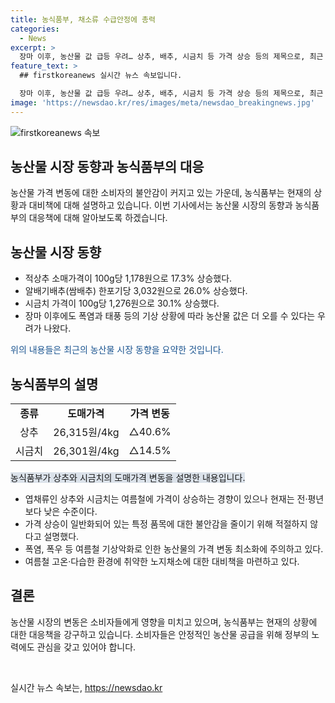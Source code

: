 ```yaml
---
title: 농식품부, 채소류 수급안정에 총력
categories:
  - News
excerpt: >
  장마 이후, 농산물 값 급등 우려… 상추, 배추, 시금치 등 가격 상승 등의 제목으로, 최근 농산물 가격 상승 현황과 농식품부의 설명을 요약했습니다. 상추, 배추, 시금치 등의 가격이 한 주일 만에 17.3%~30.1% 상승했으며, 농산물 값은 폭염과 태풍 등으로 더 올라갈 수 있다는 우려가 있다고 밝혀졌습니다. 또한, 농식품부는 물가 불안을 주지 않기 위해 종합적 대책을 마련하고 있으며, 고온·다습한 환경에 취약한 노지채소에 대한 대책도 마련 중이라고 전했습니다.
feature_text: >
  ## firstkoreanews 실시간 뉴스 속보입니다.

  장마 이후, 농산물 값 급등 우려… 상추, 배추, 시금치 등 가격 상승 등의 제목으로, 최근 농산물 가격 상승 현황과 농식품부의 설명을 요약했습니다. 상추, 배추, 시금치 등의 가격이 한 주일 만에 17.3%~30.1% 상승했으며, 농산물 값은 폭염과 태풍 등으로 더 올라갈 수 있다는 우려가 있다고 밝혀졌습니다. 또한, 농식품부는 물가 불안을 주지 않기 위해 종합적 대책을 마련하고 있으며, 고온·다습한 환경에 취약한 노지채소에 대한 대책도 마련 중이라고 전했습니다.
image: 'https://newsdao.kr/res/images/meta/newsdao_breakingnews.jpg'
---
```


<p><img src="https://newsdao.kr/res/images/meta/newsdao_breakingnews.jpg" alt="firstkoreanews 속보" /></p>

<h2>농산물 시장 동향과 농식품부의 대응</h2>

<p data-ke-size="size16"></p>

<p>농산물 가격 변동에 대한 소비자의 불안감이 커지고 있는 가운데, 농식품부는 현재의 상황과 대비책에 대해 설명하고 있습니다. 이번 기사에서는 농산물 시장의 동향과 농식품부의 대응책에 대해 알아보도록 하겠습니다.</p>

<p data-ke-size="size16"></p>

<h2 data-ke-size="size26">농산물 시장 동향</h2>

<ul>
  <li>적상추 소매가격이 100g당 1,178원으로 17.3% 상승했다.</li>
  <li>알배기배추(쌈배추) 한포기당 3,032원으로 26.0% 상승했다.</li>
  <li>시금치 가격이 100g당 1,276원으로 30.1% 상승했다.</li>
  <li>장마 이후에도 폭염과 태풍 등의 기상 상황에 따라 농산물 값은 더 오를 수 있다는 우려가 나왔다.</li>
</ul>

<p><span style="color: #1a5490;">위의 내용들은 최근의 농산물 시장 동향을 요약한 것입니다.</span></p>

<p data-ke-size="size16"></p>

<h2 data-ke-size="size26">농식품부의 설명</h2>

<p></p>

<table>
  <tr>
    <td style="text-align: center; height: 17px;"><b>종류</b></td>
    <td style="text-align: center; height: 17px;"><b>도매가격</b></td>
    <td style="text-align: center; height: 17px;"><b>가격 변동</b></td>
  </tr>
  <tr>
    <td style="text-align: center; height: 17px;">상추</td>
    <td style="text-align: center; height: 17px;">26,315원/4kg</td>
    <td style="text-align: center; height: 17px;">△40.6%</td>
  </tr>
  <tr>
    <td style="text-align: center; height: 17px;">시금치</td>
    <td style="text-align: center; height: 17px;">26,301원/4kg</td>
    <td style="text-align: center; height: 17px;">△14.5%</td>
  </tr>
</table>

<p><span style="background-color: #21538527;">농식품부가 상추와 시금치의 도매가격 변동을 설명한 내용입니다.</span></p>

<ul>
  <li>엽채류인 상추와 시금치는 여름철에 가격이 상승하는 경향이 있으나 현재는 전·평년보다 낮은 수준이다.</li>
  <li>가격 상승이 일반화되어 있는 특정 품목에 대한 불안감을 줄이기 위해 적절하지 않다고 설명했다.</li>
  <li>폭염, 폭우 등 여름철 기상악화로 인한 농산물의 가격 변동 최소화에 주의하고 있다.</li>
  <li>여름철 고온·다습한 환경에 취약한 노지채소에 대한 대비책을 마련하고 있다.</li>
</ul>

<p data-ke-size="size16"></p>

<h2 data-ke-size="size26">결론</h2>

<p>농산물 시장의 변동은 소비자들에게 영향을 미치고 있으며, 농식품부는 현재의 상황에 대한 대응책을 강구하고 있습니다. 소비자들은 안정적인 농산물 공급을 위해 정부의 노력에도 관심을 갖고 있어야 합니다.</p>

<p data-ke-size="size16"></p>

<p data-ke-size="size16">&nbsp;</p>
실시간 뉴스 속보는, <a href="https://newsdao.kr" rel="dofollow">https://newsdao.kr</a>


